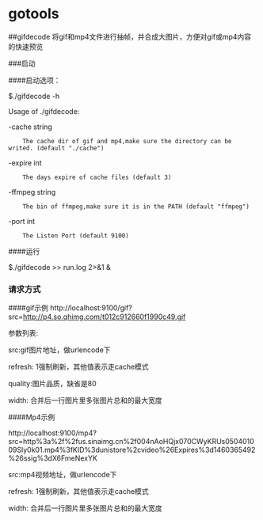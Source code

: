 # gotools

##gifdecode 
将gif和mp4文件进行抽帧，并合成大图片，方便对gif或mp4内容的快速预览

###启动

####启动选项：

$./gifdecode -h

Usage of ./gifdecode:

  -cache string
  
    	The cache dir of gif and mp4,make sure the directory can be writed. (default "./cache")
    	
  -expire int
  
    	The days expire of cache files (default 3)
    	
  -ffmpeg string
  
    	The bin of ffmpeg,make sure it is in the PATH (default "ffmpeg")
    	
  -port int
  
    	The Listen Port (default 9100)
    	

####运行

$./gifdecode >> run.log 2>&1 &

### 请求方式

####gif示例
 http://localhost:9100/gif?src=http://p4.so.qhimg.com/t012c912660f1990c49.gif

参数列表:

src:gif图片地址，做urlencode下

refresh: 1强制刷新，其他值表示走cache模式

quality:图片品质，缺省是80

width: 合并后一行图片里多张图片总和的最大宽度

####Mp4示例

http://localhost:9100/mp4?src=http%3a%2f%2fus.sinaimg.cn%2f004nAoHQjx070CWyKRUs050401009Sly0k01.mp4%3fKID%3dunistore%2cvideo%26Expires%3d1460365492%26ssig%3dX6FmeNexYK

src:mp4视频地址，做urlencode下

refresh: 1强制刷新，其他值表示走cache模式

width: 合并后一行图片里多张图片总和的最大宽度


